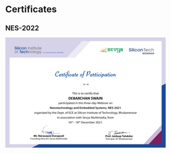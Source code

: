 # Certificates

## NES-2022
<p id="NES-2022" align="center">
  <img src="/photos/NES_2021.jpg">
</p>
